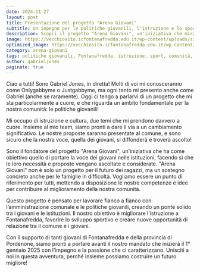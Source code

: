 ```yaml
--- 
date: 2024-11-27 
layout: post 
title: Presentazione del progetto "Arena Giovani" 
subtitle: Un impegno per le politiche giovanili, l'istruzione e lo sport a Fontanafredda 
description: Scopri il progetto "Arena Giovani", un'iniziativa che mira a dare voce ai giovani, migliorare l'istruzione e favorire la collaborazione tra il comune e i ragazzi di Fontanafredda e provincia. Il mandato partirà il 1° gennaio 2025! 
image: https://vecchiosito.icfontanafredda.edu.it/wp-content/uploads/sites/272/marconi-5slider.jpg 
optimized_image: https://vecchiosito.icfontanafredda.edu.it/wp-content/uploads/sites/272/marconi-5slider.jpg 
category: arena-giovani 
tags: politiche giovanili, Fontanafredda, istruzione, sport, comunità, giovani, progetto, 2025 
author: gabrieljones 
paginate: true 
--- 
```


Ciao a tutti! Sono Gabriel Jones, in diretta!
Molti di voi mi conosceranno come Onlygabbyme o Justgabbyme, ma ogni tanto mi presento anche come Gabriel (anche se raramente). Oggi ci tengo a parlarvi di un progetto che mi sta particolarmente a cuore, e che riguarda un ambito fondamentale per la nostra comunità: le politiche giovanili!

Mi occupo di istruzione e cultura, due temi che mi prendono davvero a cuore. Insieme al mio team, siamo pronti a dare il via a un cambiamento significativo. Le nostre proposte saranno presentate al comune, e sono sicuro che la nostra voce, quella dei giovani, si diffonderà e troverà ascolto!

Sono il fondatore del progetto "Arena Giovani", un'iniziativa che ha come obiettivo quello di portare la voce dei giovani nelle istituzioni, facendo sì che le loro necessità e proposte vengano ascoltate e considerate. "Arena Giovani" non è solo un progetto per il futuro dei ragazzi, ma un sostegno concreto anche per le famiglie in difficoltà. Vogliamo essere un punto di riferimento per tutti, mettendo a disposizione le nostre competenze e idee per contribuire al miglioramento della nostra comunità.

Questo progetto è pensato per lavorare fianco a fianco con l’amministrazione comunale e le politiche giovanili, creando un ponte solido tra i giovani e le istituzioni. Il nostro obiettivo è migliorare l'istruzione a Fontanafredda, favorire lo sviluppo sportivo e creare nuove opportunità di relazione tra il comune e i giovani.

Con il supporto di tanti giovani di Fontanafredda e della provincia di Pordenone, siamo pronti a portare avanti il nostro mandato che inizierà il 1° gennaio 2025 con l’impegno e la passione che ci caratterizzano. Unisciti a noi in questa avventura, perché insieme possiamo costruire un futuro migliore!


